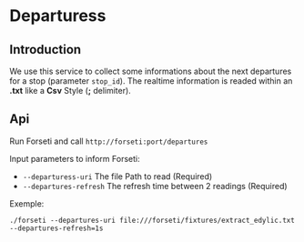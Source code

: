 # Departuress

## Introduction

We use this service to collect some informations about the next departures for a stop (parameter `stop_id`).
The realtime information is readed within an **.txt** like a **Csv** Style (**;** delimiter).

## Api

Run Forseti and call `http://forseti:port/departures`

Input parameters to inform Forseti:

- `--departuress-uri` The file Path to read (Required)
- `--departures-refresh` The refresh time between 2 readings (Required)

Exemple:

```
./forseti --departures-uri file:///forseti/fixtures/extract_edylic.txt --departures-refresh=1s
```


